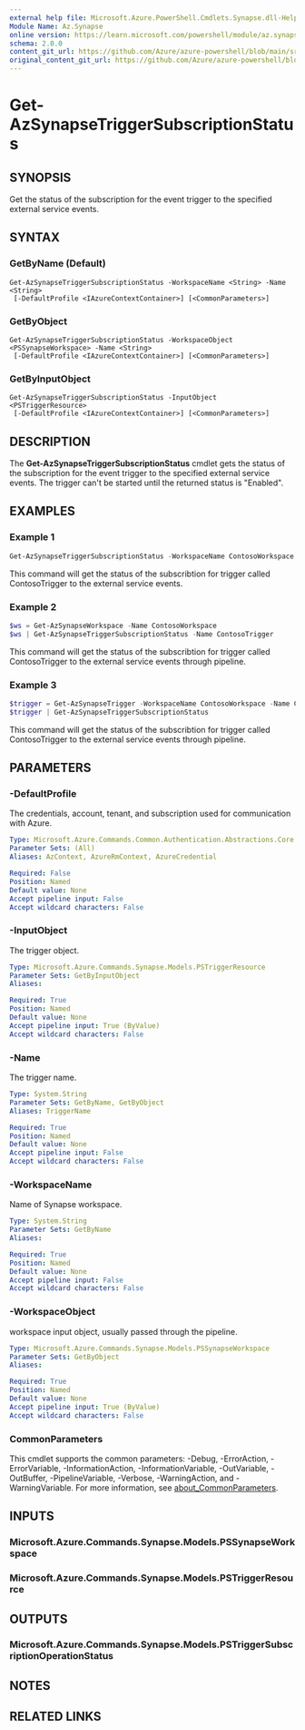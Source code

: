 ```yaml
---
external help file: Microsoft.Azure.PowerShell.Cmdlets.Synapse.dll-Help.xml
Module Name: Az.Synapse
online version: https://learn.microsoft.com/powershell/module/az.synapse/get-azsynapsetriggersubscriptionstatus
schema: 2.0.0
content_git_url: https://github.com/Azure/azure-powershell/blob/main/src/Synapse/Synapse/help/Get-AzSynapseTriggerSubscriptionStatus.md
original_content_git_url: https://github.com/Azure/azure-powershell/blob/main/src/Synapse/Synapse/help/Get-AzSynapseTriggerSubscriptionStatus.md
---
```


# Get-AzSynapseTriggerSubscriptionStatus

## SYNOPSIS
Get the status of the subscription for the event trigger to the specified external service events.

## SYNTAX

### GetByName (Default)
```
Get-AzSynapseTriggerSubscriptionStatus -WorkspaceName <String> -Name <String>
 [-DefaultProfile <IAzureContextContainer>] [<CommonParameters>]
```

### GetByObject
```
Get-AzSynapseTriggerSubscriptionStatus -WorkspaceObject <PSSynapseWorkspace> -Name <String>
 [-DefaultProfile <IAzureContextContainer>] [<CommonParameters>]
```

### GetByInputObject
```
Get-AzSynapseTriggerSubscriptionStatus -InputObject <PSTriggerResource>
 [-DefaultProfile <IAzureContextContainer>] [<CommonParameters>]
```

## DESCRIPTION
The **Get-AzSynapseTriggerSubscriptionStatus** cmdlet gets the status of the subscription for the event trigger to the specified external service events. The trigger can't be started until the returned status is "Enabled".

## EXAMPLES

### Example 1
```powershell
Get-AzSynapseTriggerSubscriptionStatus -WorkspaceName ContosoWorkspace -Name ContosoTrigger
```

This command will get the status of the subscribtion for trigger called ContosoTrigger to the external service events.

### Example 2
```powershell
$ws = Get-AzSynapseWorkspace -Name ContosoWorkspace
$ws | Get-AzSynapseTriggerSubscriptionStatus -Name ContosoTrigger
```

This command will get the status of the subscribtion for trigger called ContosoTrigger to the external service events through pipeline.

### Example 3
```powershell
$trigger = Get-AzSynapseTrigger -WorkspaceName ContosoWorkspace -Name ContosoTrigger
$trigger | Get-AzSynapseTriggerSubscriptionStatus
```

This command will get the status of the subscribtion for trigger called ContosoTrigger to the external service events through pipeline.

## PARAMETERS

### -DefaultProfile
The credentials, account, tenant, and subscription used for communication with Azure.

```yaml
Type: Microsoft.Azure.Commands.Common.Authentication.Abstractions.Core.IAzureContextContainer
Parameter Sets: (All)
Aliases: AzContext, AzureRmContext, AzureCredential

Required: False
Position: Named
Default value: None
Accept pipeline input: False
Accept wildcard characters: False
```

### -InputObject
The trigger object.

```yaml
Type: Microsoft.Azure.Commands.Synapse.Models.PSTriggerResource
Parameter Sets: GetByInputObject
Aliases:

Required: True
Position: Named
Default value: None
Accept pipeline input: True (ByValue)
Accept wildcard characters: False
```

### -Name
The trigger name.

```yaml
Type: System.String
Parameter Sets: GetByName, GetByObject
Aliases: TriggerName

Required: True
Position: Named
Default value: None
Accept pipeline input: False
Accept wildcard characters: False
```

### -WorkspaceName
Name of Synapse workspace.

```yaml
Type: System.String
Parameter Sets: GetByName
Aliases:

Required: True
Position: Named
Default value: None
Accept pipeline input: False
Accept wildcard characters: False
```

### -WorkspaceObject
workspace input object, usually passed through the pipeline.

```yaml
Type: Microsoft.Azure.Commands.Synapse.Models.PSSynapseWorkspace
Parameter Sets: GetByObject
Aliases:

Required: True
Position: Named
Default value: None
Accept pipeline input: True (ByValue)
Accept wildcard characters: False
```

### CommonParameters
This cmdlet supports the common parameters: -Debug, -ErrorAction, -ErrorVariable, -InformationAction, -InformationVariable, -OutVariable, -OutBuffer, -PipelineVariable, -Verbose, -WarningAction, and -WarningVariable. For more information, see [about_CommonParameters](http://go.microsoft.com/fwlink/?LinkID=113216).

## INPUTS

### Microsoft.Azure.Commands.Synapse.Models.PSSynapseWorkspace

### Microsoft.Azure.Commands.Synapse.Models.PSTriggerResource

## OUTPUTS

### Microsoft.Azure.Commands.Synapse.Models.PSTriggerSubscriptionOperationStatus

## NOTES

## RELATED LINKS
